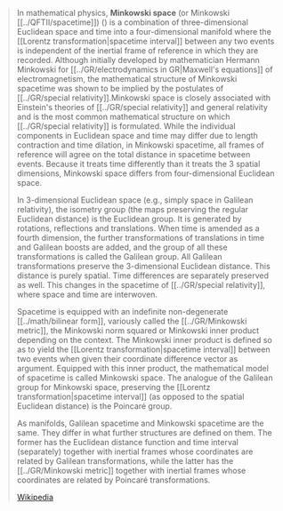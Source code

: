 > In mathematical physics, **Minkowski space** (or Minkowski [[../QFTII/spacetime]]) () is a combination of three-dimensional Euclidean space and time into a four-dimensional manifold where the [[Lorentz transformation|spacetime interval]] between any two events is independent of the inertial frame of reference in which they are recorded. Although initially developed by mathematician Hermann Minkowski for [[../GR/electrodynamics in GR|Maxwell's equations]] of electromagnetism, the mathematical structure of Minkowski spacetime was shown to be implied by the postulates of [[../GR/special relativity]].Minkowski space is closely associated with Einstein's theories of [[../GR/special relativity]] and general relativity and is the most common mathematical structure on which [[../GR/special relativity]] is formulated. While the individual components in Euclidean space and time may differ due to length contraction and time dilation, in Minkowski spacetime, all frames of reference will agree on the total distance in spacetime between events. Because it treats time differently than it treats the 3 spatial dimensions, Minkowski space differs from four-dimensional Euclidean space.
>
> In 3-dimensional Euclidean space (e.g., simply space in Galilean relativity), the isometry group (the maps preserving the regular Euclidean distance) is the Euclidean group. It is generated by rotations, reflections and translations. When time is amended as a fourth dimension, the further transformations of translations in time and Galilean boosts are added, and the group of all these transformations is called the Galilean group. All Galilean transformations preserve the 3-dimensional Euclidean distance. This distance is purely spatial. Time differences are separately preserved as well. This changes in the spacetime of [[../GR/special relativity]], where space and time are interwoven.
>
> Spacetime is equipped with an indefinite non-degenerate [[../math/bilinear form]], variously called the [[../GR/Minkowski metric]], the Minkowski norm squared or Minkowski inner product depending on the context. The Minkowski inner product is defined so as to yield the [[Lorentz transformation|spacetime interval]] between two events when given their coordinate difference vector as argument. Equipped with this inner product, the mathematical model of spacetime is called Minkowski space. The analogue of the Galilean group for Minkowski space, preserving the [[Lorentz transformation|spacetime interval]] (as opposed to the spatial Euclidean distance) is the Poincaré group.
>
> As manifolds, Galilean spacetime and Minkowski spacetime are the same. They differ in what further structures are defined on them.  The former has the Euclidean distance function and time interval (separately) together with inertial frames whose coordinates are related by Galilean transformations, while the latter has the [[../GR/Minkowski metric]] together with inertial frames whose coordinates are related by Poincaré transformations.
>
> [Wikipedia](https://en.wikipedia.org/wiki/Minkowski%20space)

